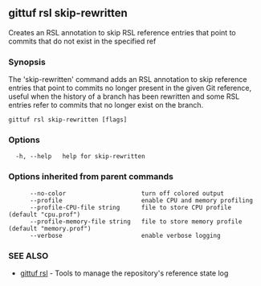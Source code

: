 ## gittuf rsl skip-rewritten

Creates an RSL annotation to skip RSL reference entries that point to commits that do not exist in the specified ref

### Synopsis

The 'skip-rewritten' command adds an RSL annotation to skip reference entries that point to commits no longer present in the given Git reference, useful when the history of a branch has been rewritten and some RSL entries refer to commits that no longer exist on the branch.

```
gittuf rsl skip-rewritten [flags]
```

### Options

```
  -h, --help   help for skip-rewritten
```

### Options inherited from parent commands

```
      --no-color                     turn off colored output
      --profile                      enable CPU and memory profiling
      --profile-CPU-file string      file to store CPU profile (default "cpu.prof")
      --profile-memory-file string   file to store memory profile (default "memory.prof")
      --verbose                      enable verbose logging
```

### SEE ALSO

* [gittuf rsl](gittuf_rsl.md)	 - Tools to manage the repository's reference state log

